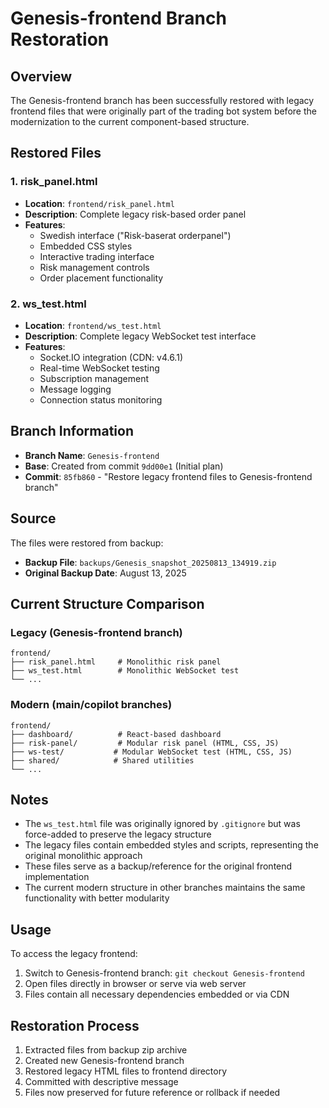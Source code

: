# Genesis-frontend Branch Restoration

## Overview
The Genesis-frontend branch has been successfully restored with legacy frontend files that were originally part of the trading bot system before the modernization to the current component-based structure.

## Restored Files

### 1. risk_panel.html
- **Location**: `frontend/risk_panel.html`
- **Description**: Complete legacy risk-based order panel
- **Features**:
  - Swedish interface ("Risk-baserat orderpanel")
  - Embedded CSS styles
  - Interactive trading interface
  - Risk management controls
  - Order placement functionality

### 2. ws_test.html  
- **Location**: `frontend/ws_test.html`
- **Description**: Complete legacy WebSocket test interface
- **Features**:
  - Socket.IO integration (CDN: v4.6.1)
  - Real-time WebSocket testing
  - Subscription management
  - Message logging
  - Connection status monitoring

## Branch Information
- **Branch Name**: `Genesis-frontend`
- **Base**: Created from commit `9dd00e1` (Initial plan)
- **Commit**: `85fb860` - "Restore legacy frontend files to Genesis-frontend branch"

## Source
The files were restored from backup:
- **Backup File**: `backups/Genesis_snapshot_20250813_134919.zip`
- **Original Backup Date**: August 13, 2025

## Current Structure Comparison

### Legacy (Genesis-frontend branch)
```
frontend/
├── risk_panel.html     # Monolithic risk panel
├── ws_test.html        # Monolithic WebSocket test
└── ...
```

### Modern (main/copilot branches)
```
frontend/
├── dashboard/          # React-based dashboard
├── risk-panel/         # Modular risk panel (HTML, CSS, JS)
├── ws-test/           # Modular WebSocket test (HTML, CSS, JS)
├── shared/            # Shared utilities
└── ...
```

## Notes
- The `ws_test.html` file was originally ignored by `.gitignore` but was force-added to preserve the legacy structure
- The legacy files contain embedded styles and scripts, representing the original monolithic approach
- These files serve as a backup/reference for the original frontend implementation
- The current modern structure in other branches maintains the same functionality with better modularity

## Usage
To access the legacy frontend:
1. Switch to Genesis-frontend branch: `git checkout Genesis-frontend`
2. Open files directly in browser or serve via web server
3. Files contain all necessary dependencies embedded or via CDN

## Restoration Process
1. Extracted files from backup zip archive
2. Created new Genesis-frontend branch
3. Restored legacy HTML files to frontend directory
4. Committed with descriptive message
5. Files now preserved for future reference or rollback if needed